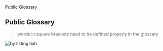 Public
Glossary

## Public Glossary

> words in square brackets need to be defined properly in the glossary

![by listingslab](https://listingslab.com/public/png/docs/byListingslabPublic.png)